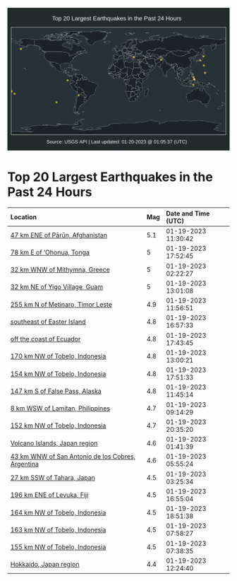 ![Map](./map.png)

# Top 20 Largest Earthquakes in the Past 24 Hours

| Location | Mag | Date and Time (UTC) |
|:---|:---|:---|
| [47 km ENE of Pārūn, Afghanistan](https://earthquake.usgs.gov/earthquakes/eventpage/us7000j5hh) | 5.1 | 01-19-2023 11:30:42 |
| [78 km E of ‘Ohonua, Tonga](https://earthquake.usgs.gov/earthquakes/eventpage/us7000j5km) | 5 | 01-19-2023 17:52:45 |
| [32 km WNW of Míthymna, Greece](https://earthquake.usgs.gov/earthquakes/eventpage/us7000j5e7) | 5 | 01-19-2023 02:22:27 |
| [32 km NE of Yigo Village, Guam](https://earthquake.usgs.gov/earthquakes/eventpage/us7000j5hv) | 5 | 01-19-2023 13:01:08 |
| [255 km N of Metinaro, Timor Leste](https://earthquake.usgs.gov/earthquakes/eventpage/us7000j5hm) | 4.9 | 01-19-2023 11:56:51 |
| [southeast of Easter Island](https://earthquake.usgs.gov/earthquakes/eventpage/us7000j5ke) | 4.8 | 01-19-2023 16:57:33 |
| [off the coast of Ecuador](https://earthquake.usgs.gov/earthquakes/eventpage/us7000j5kj) | 4.8 | 01-19-2023 17:43:45 |
| [170 km NW of Tobelo, Indonesia](https://earthquake.usgs.gov/earthquakes/eventpage/us7000j5ht) | 4.8 | 01-19-2023 13:00:21 |
| [154 km NW of Tobelo, Indonesia](https://earthquake.usgs.gov/earthquakes/eventpage/us7000j5kl) | 4.8 | 01-19-2023 17:51:33 |
| [147 km S of False Pass, Alaska](https://earthquake.usgs.gov/earthquakes/eventpage/us7000j5hk) | 4.8 | 01-19-2023 11:45:14 |
| [8 km WSW of Lamitan, Philippines](https://earthquake.usgs.gov/earthquakes/eventpage/us7000j5fu) | 4.7 | 01-19-2023 09:14:29 |
| [152 km NW of Tobelo, Indonesia](https://earthquake.usgs.gov/earthquakes/eventpage/us7000j5ls) | 4.7 | 01-19-2023 20:35:20 |
| [Volcano Islands, Japan region](https://earthquake.usgs.gov/earthquakes/eventpage/us7000j5e6) | 4.6 | 01-19-2023 01:41:39 |
| [43 km WNW of San Antonio de los Cobres, Argentina](https://earthquake.usgs.gov/earthquakes/eventpage/us7000j5f1) | 4.6 | 01-19-2023 05:55:24 |
| [27 km SSW of Tahara, Japan](https://earthquake.usgs.gov/earthquakes/eventpage/us7000j5ep) | 4.5 | 01-19-2023 03:25:34 |
| [196 km ENE of Levuka, Fiji](https://earthquake.usgs.gov/earthquakes/eventpage/us7000j5jy) | 4.5 | 01-19-2023 16:55:04 |
| [164 km NW of Tobelo, Indonesia](https://earthquake.usgs.gov/earthquakes/eventpage/us7000j5kz) | 4.5 | 01-19-2023 18:51:38 |
| [163 km NW of Tobelo, Indonesia](https://earthquake.usgs.gov/earthquakes/eventpage/us7000j5fm) | 4.5 | 01-19-2023 07:58:27 |
| [155 km NW of Tobelo, Indonesia](https://earthquake.usgs.gov/earthquakes/eventpage/us7000j5fk) | 4.5 | 01-19-2023 07:38:35 |
| [Hokkaido, Japan region](https://earthquake.usgs.gov/earthquakes/eventpage/us7000j5hp) | 4.4 | 01-19-2023 12:24:40 |
